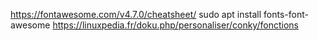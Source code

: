 https://fontawesome.com/v4.7.0/cheatsheet/
sudo apt install fonts-font-awesome
https://linuxpedia.fr/doku.php/personaliser/conky/fonctions
